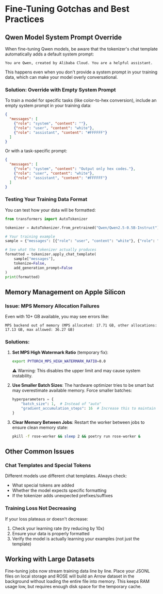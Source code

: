 # Fine-Tuning Gotchas and Best Practices

## Qwen Model System Prompt Override

When fine-tuning Qwen models, be aware that the tokenizer's chat template automatically adds a default system prompt:

```
You are Qwen, created by Alibaba Cloud. You are a helpful assistant.
```

This happens even when you don't provide a system prompt in your training data, which can make your model overly conversational.

### Solution: Override with Empty System Prompt

To train a model for specific tasks (like color-to-hex conversion), include an empty system prompt in your training data:

```json
{
  "messages": [
    {"role": "system", "content": ""},
    {"role": "user", "content": "white"},
    {"role": "assistant", "content": "#FFFFFF"}
  ]
}
```

Or with a task-specific prompt:

```json
{
  "messages": [
    {"role": "system", "content": "Output only hex codes."},
    {"role": "user", "content": "white"},
    {"role": "assistant", "content": "#FFFFFF"}
  ]
}
```

### Testing Your Training Data Format

You can test how your data will be formatted:

```python
from transformers import AutoTokenizer

tokenizer = AutoTokenizer.from_pretrained("Qwen/Qwen2.5-0.5B-Instruct")

# Your training example
sample = {"messages": [{"role": "user", "content": "white"}, {"role": "assistant", "content": "#FFFFFF"}]}

# See what the tokenizer actually produces
formatted = tokenizer.apply_chat_template(
    sample["messages"],
    tokenize=False,
    add_generation_prompt=False
)
print(formatted)
```

## Memory Management on Apple Silicon

### Issue: MPS Memory Allocation Failures

Even with 10+ GB available, you may see errors like:
```
MPS backend out of memory (MPS allocated: 17.71 GB, other allocations: 17.13 GB, max allowed: 36.27 GB)
```

### Solutions:

1. **Set MPS High Watermark Ratio** (temporary fix):
   ```bash
   export PYTORCH_MPS_HIGH_WATERMARK_RATIO=0.0
   ```
   ⚠️ Warning: This disables the upper limit and may cause system instability.

2. **Use Smaller Batch Sizes**:
   The hardware optimizer tries to be smart but may overestimate available memory. Force smaller batches:
   ```python
   hyperparameters = {
       "batch_size": 1,  # Instead of "auto"
       "gradient_accumulation_steps": 16  # Increase this to maintain effective batch size
   }
   ```

3. **Clear Memory Between Jobs**:
   Restart the worker between jobs to ensure clean memory state:
   ```bash
   pkill -f rose-worker && sleep 2 && poetry run rose-worker &
   ```

## Other Common Issues

### Chat Templates and Special Tokens

Different models use different chat templates. Always check:
- What special tokens are added
- Whether the model expects specific formatting
- If the tokenizer adds unexpected prefixes/suffixes

### Training Loss Not Decreasing

If your loss plateaus or doesn't decrease:
1. Check your learning rate (try reducing by 10x)
2. Ensure your data is properly formatted
3. Verify the model is actually learning your examples (not just the template)

## Working with Large Datasets

Fine-tuning jobs now stream training data line by line.  Place your JSONL files
on local storage and ROSE will build an Arrow dataset in the background without
loading the entire file into memory.  This keeps RAM usage low, but requires
enough disk space for the temporary cache.
